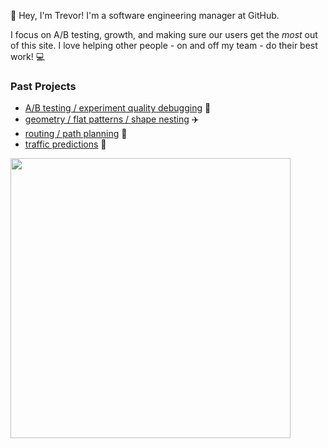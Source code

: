 :evergreen_tree: Hey, I'm Trevor! I'm a software engineering manager at GitHub. 

I focus on A/B testing, growth, and making sure our users get the _most_ out of this site. I love helping other people - on and off my team - do their best work! 💻

### Past Projects
- [A/B testing / experiment quality debugging](https://www.microsoft.com/en-us/research/group/experimentation-platform-exp/articles/diagnosing-sample-ratio-mismatch-in-a-b-testing/) :test_tube:
- [geometry / flat patterns / shape nesting](https://patents.google.com/patent/US10279928B2/en?inventor=blanarik&oq=inventor:blanarik) :airplane:  
- [routing / path planning](https://patents.google.com/patent/US9157746B2/en?inventor=blanarik&oq=inventor:blanarik) :ship:
- [traffic predictions](https://github.com/tblanarik/WSDOTTrafficData) :car:


<img src="https://octodex.github.com/images/spectrocat.png" width="448" height="448" />
